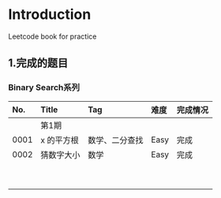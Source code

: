 # Introduction

Leetcode book for practice

## 1.完成的题目

### Binary Search系列

| No. | Title | Tag | 难度 | 完成情况 |
| :--- | :--- | :--- | :--- | :--- |
|  | 第1期 |  |  |  |
| 0001 | x 的平方根 | 数学、二分查找 | Easy | 完成 |
| 0002 | 猜数字大小 | 数学 | Easy | 完成 |
|  |  |  |  |  |
|  |  |  |  |  |
|  |  |  |  |  |
|  |  |  |  |  |
|  |  |  |  |  |
|  |  |  |  |  |
|  |  |  |  |  |
|  |  |  |  |  |
|  |  |  |  |  |


